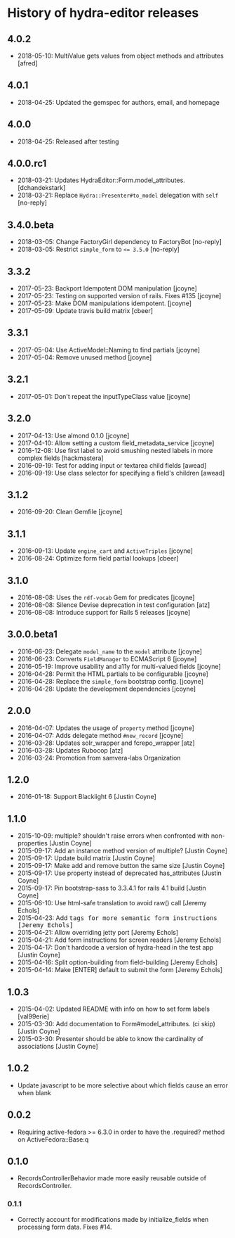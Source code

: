 # History of hydra-editor releases

## 4.0.2
* 2018-05-10: MultiValue gets values from object methods and attributes [afred]

## 4.0.1
* 2018-04-25: Updated the gemspec for authors, email, and homepage

## 4.0.0
* 2018-04-25: Released after testing

## 4.0.0.rc1
* 2018-03-21: Updates HydraEditor::Form.model_attributes. [dchandekstark]
* 2018-03-21: Replace `Hydra::Presenter#to_model` delegation with `self` [no-reply]

## 3.4.0.beta
* 2018-03-05: Change FactoryGirl dependency to FactoryBot [no-reply]
* 2018-03-05: Restrict `simple_form` to `<= 3.5.0` [no-reply]

## 3.3.2
* 2017-05-23: Backport Idempotent DOM manipulation [jcoyne]
* 2017-05-23: Testing on supported version of rails. Fixes #135 [jcoyne]
* 2017-05-23: Make DOM manipulations idempotent. [jcoyne]
* 2017-05-09: Update travis build matrix [cbeer]

## 3.3.1
* 2017-05-04: Use ActiveModel::Naming to find partials [jcoyne]
* 2017-05-04: Remove unused method [jcoyne]

## 3.2.1
* 2017-05-01: Don't repeat the inputTypeClass value [jcoyne]

## 3.2.0
* 2017-04-13: Use almond 0.1.0 [jcoyne]
* 2017-04-10: Allow setting a custom field_metadata_service [jcoyne]
* 2016-12-08: Use first label to avoid smushing nested labels in more complex fields [hackmastera]
* 2016-09-19: Test for adding input or textarea child fields [awead]
* 2016-09-19: Use class selector for specifying a field's children [awead]

## 3.1.2
* 2016-09-20: Clean Gemfile [jcoyne]

## 3.1.1
* 2016-09-13: Update `engine_cart` and `ActiveTriples` [jcoyne]
* 2016-08-24: Optimize form field partial lookups [cbeer]

## 3.1.0
* 2016-08-08: Uses the `rdf-vocab` Gem for predicates [jcoyne]
* 2016-08-08: Silence Devise deprecation in test configuration [atz]
* 2016-08-08: Introduce support for Rails 5 releases [jcoyne]

## 3.0.0.beta1
* 2016-06-23: Delegate `model_name` to the `model` attribute [jcoyne]
* 2016-06-23: Converts `FieldManager` to ECMAScript 6 [jcoyne]
* 2016-05-19: Improve usability and a11y for multi-valued fields [jcoyne]
* 2016-04-28: Permit the HTML partials to be configurable [jcoyne]
* 2016-04-28: Replace the `simple_form` bootstrap config. [jcoyne]
* 2016-04-28: Update the development dependencies [jcoyne]

## 2.0.0

* 2016-04-07: Updates the usage of `property` method [jcoyne]
* 2016-04-07: Adds delegate method `#new_record` [jcoyne]
* 2016-03-28: Updates solr_wrapper and fcrepo_wrapper [atz]
* 2016-03-28: Updates Rubocop [atz]
* 2016-03-24: Promotion from samvera-labs Organization

## 1.2.0
* 2016-01-18: Support Blacklight 6 [Justin Coyne]

## 1.1.0
* 2015-10-09: multiple? shouldn't raise errors when confronted with non-properties [Justin Coyne]
* 2015-09-17: Add an instance method version of multiple? [Justin Coyne]
* 2015-09-17: Update build matrix [Justin Coyne]
* 2015-09-17: Make add and remove button the same size [Justin Coyne]
* 2015-09-17: Use property instead of deprecated has_attributes [Justin Coyne]
* 2015-09-17: Pin bootstrap-sass to 3.3.4.1 for rails 4.1 build [Justin Coyne]
* 2015-06-10: Use html-safe translation to avoid raw() call [Jeremy Echols]
* 2015-04-23: Add <kbd> tags for more semantic form instructions [Jeremy Echols]
* 2015-04-21: Allow overriding jetty port [Jeremy Echols]
* 2015-04-21: Add form instructions for screen readers [Jeremy Echols]
* 2015-04-17: Don't hardcode a version of hydra-head in the test app [Justin Coyne]
* 2015-04-16: Split option-building from field-building [Jeremy Echols]
* 2015-04-14: Make [ENTER] default to submit the form [Jeremy Echols]

## 1.0.3
* 2015-04-02: Updated README with info on how to set form labels [val99erie]
* 2015-03-30: Add documentation to Form#model_attributes. (ci skip) [Justin Coyne]
* 2015-03-30: Presenter should be able to know the cardinality of associations [Justin Coyne]

## 1.0.2
* Update javascript to be more selective about which fields cause an error when blank

## 0.0.2
* Requiring active-fedora >= 6.3.0 in order to have the .required? method on ActiveFedora::Base:q

## 0.1.0
* RecordsControllerBehavior made more easily reusable outside of RecordsController.

### 0.1.1
* Correctly account for modifications made by initialize_fields when processing form data. Fixes #14.
